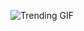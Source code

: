 ![Trending GIF](https://media0.giphy.com/media/v1.Y2lkPThiYjIxNzcyczVoMjluZXBxMDE0OGNzMGQ3em9jaTNzcHVmeTBkeG1nMnE4amd3biZlcD12MV9naWZzX3NlYXJjaCZjdD1n/wQAbcl6iDnawokpLj9/giphy.gif)
